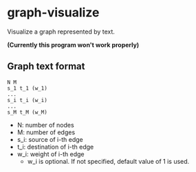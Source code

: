 # graph-visualize
Visualize a graph represented by text.

**(Currently this program won't work properly)** 

## Graph text format
    N M
    s_1 t_1 (w_1)
    ...
    s_i t_i (w_i)
    ...
    s_M t_M (w_M)

* N: number of nodes
* M: number of edges
* s_i: source of i-th edge
* t_i: destination of i-th edge
* w_i: weight of i-th edge
  + w_i is optional. If not specified, default value of 1 is used.



